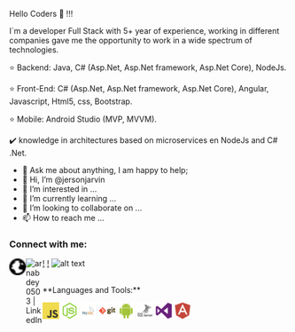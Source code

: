 Hello Coders 🤖 !!!

I´m a developer Full Stack with 5+ year of experience, working in different companies gave me the opportunity to work in a wide spectrum of technologies.

⭐ Backend: Java, C# (Asp.Net, Asp.Net framework, Asp.Net Core), NodeJs. 

⭐ Front-End: C# (Asp.Net, Asp.Net framework, Asp.Net Core), Angular, Javascript, Html5, css, Bootstrap. 

⭐ Mobile: Android Studio (MVP, MVVM).

✔️ knowledge in architectures based on microservices en NodeJs and C# .Net.

- 💬 Ask me about anything, I am happy to help;
- 👋 Hi, I’m @jersonjarvin
- 👀 I’m interested in ...
- 🌱 I’m currently learning ...
- 💞️ I’m looking to collaborate on ...
- 📫 How to reach me ...

### Connect with me:

[!<img align="left" alt="arnabdey.co" width="30px" src="https://raw.githubusercontent.com/iconic/open-iconic/master/svg/globe.svg" />](jerson-romero.com)
[!<img align="left" alt="arnabdey0503 | LinkedIn" width="30px" src="https://cdn.jsdelivr.net/npm/simple-icons@v3/icons/linkedin.svg" />](www.linkedin.com/in/jerson-romero-diaz-68a34a113)
![alt text](https://www.linkedin.com/in/jerson-romero-diaz-68a34a113)

<br />
**Languages and Tools:**  

<code><img height="30" src="https://raw.githubusercontent.com/github/explore/80688e429a7d4ef2fca1e82350fe8e3517d3494d/topics/javascript/javascript.png"></code>
<code><img height="30" src="https://github.com/devicons/devicon/blob/master/icons/nodejs/nodejs-original.svg"></code>
<code><img height="30" src="https://raw.githubusercontent.com/github/explore/80688e429a7d4ef2fca1e82350fe8e3517d3494d/topics/mysql/mysql.png"></code>
<code><img height="30" src="https://raw.githubusercontent.com/github/explore/80688e429a7d4ef2fca1e82350fe8e3517d3494d/topics/git/git.png"></code>
<code><img height="30" src="https://github.com/devicons/devicon/blob/master/icons/android/android-original.svg"></code>
<code><img height="30" src="https://github.com/devicons/devicon/blob/master/icons/microsoftsqlserver/microsoftsqlserver-plain-wordmark.svg"></code>
<code><img height="30" src="https://github.com/devicons/devicon/blob/master/icons/visualstudio/visualstudio-plain.svg"></code>
<code><img height="30" src="https://github.com/devicons/devicon/blob/master/icons/angularjs/angularjs-plain.svg"></code>



<!---
jersonjarvin/jersonjarvin is a ✨ special ✨ repository because its `README.md` (this file) appears on your GitHub profile.
You can click the Preview link to take a look at your changes.
--->
